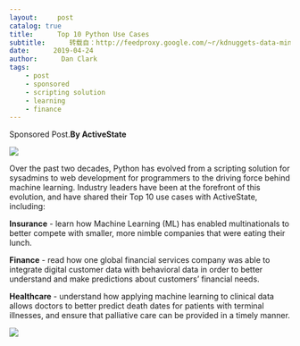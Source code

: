 ```yaml
---
layout:     post
catalog: true
title:      Top 10 Python Use Cases
subtitle:      转载自：http://feedproxy.google.com/~r/kdnuggets-data-mining-analytics/~3/_Bm7yrtPmIo/activestate-top-10-python-use-cases.html
date:      2019-04-24
author:      Dan Clark
tags:
    - post
    - sponsored
    - scripting solution
    - learning
    - finance
---
```


Sponsored Post.**By ActiveState**

 ![](http://feedproxy.google.com/images/activestate-top-10-python-use-cases-720.jpg)
 

Over the past two decades, Python has evolved from a scripting solution for sysadmins to web development for programmers to the driving force behind machine learning. Industry leaders have been at the forefront of this evolution, and have shared their Top 10 use cases with ActiveState, including:

**Insurance** - learn how Machine Learning (ML) has enabled multinationals to better compete with smaller, more nimble companies that were eating their lunch.

**Finance** - read how one global financial services company was able to integrate digital customer data with behavioral data in order to better understand and make predictions about customers’ financial needs.

**Healthcare** - understand how applying machine learning to clinical data allows doctors to better predict death dates for patients with terminal illnesses, and ensure that palliative care can be provided in a timely manner.

![](https://www.kdnuggets.com/images/read-now-red-180.jpg)

